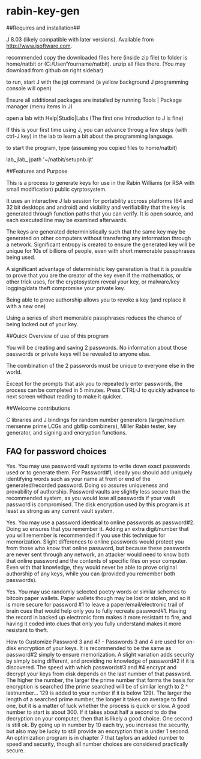 rabin-key-gen
=============

##Requires and installation##

J 8.03 (likely compatible with later versions).  Available from http://www.jsoftware.com.

recommended copy the downloaded files here (inside zip file) to folder is home/natbit or (C:/User/Yourname/natbit).  unzip all files there.  (You may download from github on right sidebar)

to run, start J with the jqt command (a yellow background J programming console will open)

Ensure all additional packages are installed by running Tools | Package manager (menu items in J)

open a lab with Help|Studio|Labs (The first one Introduction to J is fine)

If this is your first time using J, you can advance throug a few steps (with ctrl-J key) in the lab to learn a bit about the programming language.

to start the program, type (assuming you copied files to home/natbit)

lab_jlab_ jpath '~/natbit/setupnb.ijt'

##Features and Purpose

This is a process to generate keys for use in the Rabin Williams (or RSA with small modification) public cyrptosystem.

It uses an interactive J lab session for portability accross platforms (64 and 32 bit desktops and android) and visibility and verifiability that the key is generated through function paths that you can verify.  It is open source, and each executed line may be examined afterwards.

The keys are generated deterministically such that the same key may be generated on other computers without transfering any information through a network.  Significant entropy is created to ensure the generated key will be unique for 10s of billions of people, even with short memorable passphrases being used.

A significant advantage of deterministic key generation is that it is possible to prove that you are the creator of the key even if the mathematics, or other trick uses, for the cryptosystem reveal your key, or malware/key logging/data theft compromise your private key.  

Being able to prove authorship allows you to revoke a key (and replace it with a new one)

Using a series of short memorable passphrases reduces the chance of being locked out of your key.

##Quick Overview of use of this program

You will be creating and saving 2 passwords.  No information about those passwords or private keys will be revealed to anyone else.  

The combination of the 2 passwords must be unique to everyone else in the world.

Except for the prompts that ask you to repeatedly enter passwords, the process can be completed in 5 minutes.  Press CTRL-J to quickly advance to next screen without reading to make it quicker.

##Welcome contributions

C libraries and J bindings for random number generators (large/medium mersenne prime LCGs and gbflip combiners), Miller Rabin tester, key generator, and signing and encryption functions.

## FAQ for password choices

Yes.  You may use password vault systems to write down exact passwords used or to generate them.  For Password#1, ideally you should add uniquely identifying words such as your name at front or end of the generated/recorded password.  Doing so assures uniqueness and provability of authorship.  Password vaults are slightly less secure than the recommended system, as you would lose all passwords if your vault password is compromised.  The disk encryption used by this program is at least as strong as any current vault system.

Yes.  You may use a password identical to online passwords as password#2.  Doing so ensures that you remember it.  Adding an extra digit/number that you will remember is recommended if you use this technique for memorization.  Slight differences to online passwords would protect you from those who know that online password, but because these passwords are never sent through any network, an attacker would need to know both that online password and the contents of specific files on your computer.  Even with that knowledge, they would never be able to prove original authorship of any keys, while you can (provided you remember both passwords).

Yes.  You may use randomly selected poetry words or similar schemes to bitcoin paper wallets.  Paper wallets though may be lost or stolen, and so it is more secure for password #1 to leave a paper/email/electronic trail of brain cues that would help only you to fully recreate password#1.  Having the record in backed up electronic form makes it more resistant to fire, and having it coded into clues that only you fully understand makes it more resistant to theft.

How to Customize Password 3 and 4? - Passwords 3 and 4 are used for on-disk encryption of your keys.  It is recommended to be the same as password#2 simply to ensure memorization.  A slight variation adds security by simply being different, and providing no knowledge of password#2 if it is discovered.  The speed with which passwords#3 and #4 encrypt and decrypt your keys from disk depends on the last number of that password.  The higher the number, the larger the prime number that forms the basis for encryption is searched (the prime searched will be of similar length to  2 ^ lastnumber... 129 is added to your number if it is below 129).  The larger the length of a searched prime number, the longer it takes on average to find one, but it is a matter of luck whether the process is quick or slow.  A good number to start is about 300.  If it takes about half a second to do the decryption on your computer, then that is likely a good choice.  One second is still ok.  By going up in number by 10 each try, you increase the security, but also may be lucky to still provide an encryption that is under 1 second.  An optimization program is in chapter 7 that taylors an added number to speed and security, though all number choices are considered practically secure.
